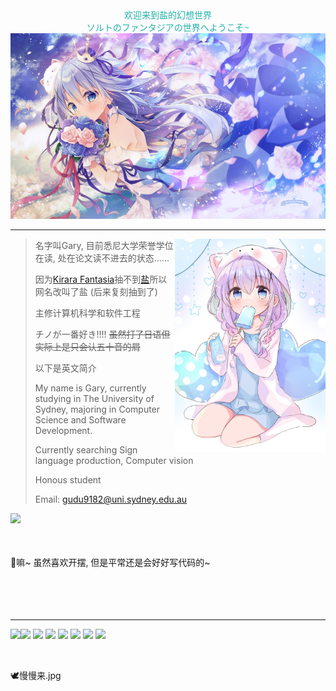 

<div align="center">
    <div>
        <font face="courier New" color=	#20B2AA>欢迎来到盐的幻想世界</font>
    </div>
    <div>
        <font face="courier New" color=	#20B2AA>ソルトのファンタジアの世界へようこそ~</font> 
    </div>
    <a href="https://www.pixiv.net/artworks/89268058">
        <img src="./chino.jpg" alt="chino">
    </a>
</div>

<hr>
<a href="https://twitter.com/kusunoki5050/status/1498660502855045127">
    <img align="right" height="341" width="241" src="./chino_intro.png" alt="chino">
</a>

> 名字叫Gary, 目前悉尼大学荣誉学位在读, 处在论文读不进去的状态......
>
> 因为[Kirara Fantasia](https://zh.wikipedia.org/wiki/%E9%97%AA%E8%80%80%E5%B9%BB%E6%83%B3%E6%9B%B2)抽不到[盐](https://wiki.kirafan.moe/#/character/32122010)所以网名改叫了盐 (后来复刻抽到了)
>
> 主修计算机科学和软件工程
>
> チノが一番好き!!!! ~~虽然打了日语但实际上是只会认五十音的屑~~
>
> 以下是英文简介
>
> My name is Gary, currently studying in The University of Sydney, majoring in Computer Science and Software Development.
>
> Currently searching Sign language production, Computer vision
>
> Honous student
>
> Email: gudu9182@uni.sydney.edu.au

<a href="https://github.com/garydu0123">
  <img align="left" src="https://github-readme-stats-ddnplk3dk-garydu0123.vercel.app/api?username=garydu0123&count_private=true&show_icons=true"/>
</a>


<br /><br /><br /><br />
🌟嘛~ 虽然喜欢开摆, 但是平常还是会好好写代码的~
<br /><br /><br /><br /><br />


<hr>
<a href="https://github.com/garydu0123">
  <img align="left" src="https://github-readme-stats-ddnplk3dk-garydu0123.vercel.app/api/top-langs/?username=garydu0123&layout=compact&hide=Jupyter%20Notebook"/>
</a>



![](https://img.shields.io/badge/-Python-blue) ![](https://img.shields.io/badge/-html-orange) ![](https://img.shields.io/badge/-Java-yellow) ![](https://img.shields.io/badge/-JavaScript-yellowgreen) ![](https://img.shields.io/badge/-CSS-brightgreen) ![](https://img.shields.io/badge/-SQL-lightgrey) ![](https://img.shields.io/badge/-Bash-red)

</br>

🕊️慢慢来.jpg

</br>

